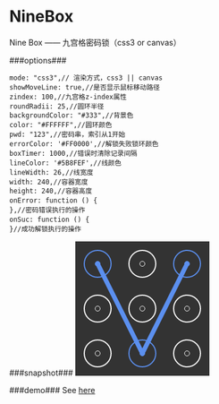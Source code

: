 # NineBox
Nine Box —— 九宫格密码锁（css3 or canvas）

###options###
```html
mode: "css3",// 渲染方式，css3 || canvas
showMoveLine: true,//是否显示鼠标移动路径
zindex: 100,//九宫格z-index属性
roundRadii: 25,//圆环半径
backgroundColor: "#333",//背景色
color: "#FFFFFF",//圆环颜色
pwd: "123",//密码串，索引从1开始
errorColor: '#FF0000',//解锁失败锁环颜色
boxTimer: 1000,//错误时清除记录间隔
lineColor: '#5B8FEF',//线颜色
lineWidth: 26,//线宽度
width: 240,//容器宽度
height: 240,//容器高度
onError: function () {
},//密码错误执行的操作
onSuc: function () {
}//成功解锁执行的操作
```

###snapshot###
![image](snapshot/test.png)

###demo###
See [here](http://tt-cc.cn/front-end/item/11-ninebox)

